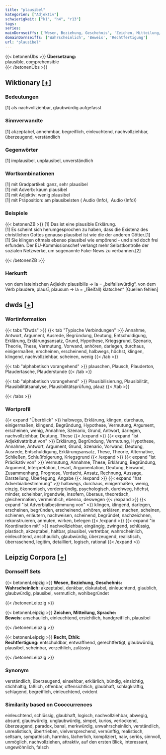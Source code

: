```yaml
---
title: "plausibel"
kategorien: ["Adjektiv"]
schwierigkeit: ["k1", "h4", "r13"]
tags:
series:
mainDornseiffs: ['Wesen, Beziehung, Geschehnis', 'Zeichen, Mitteilung, Sprache', 'Recht, Ethik']
domainDornseiffs: ['Wahrscheinlich', 'Beweis', 'Rechtfertigung']
url: "plausibel"
---
```


{{< betonenÜbs >}}
**Übersetzung:**  
plausible, comprehensible  
{{< /betonenÜbs >}}

## Wiktionary [[+](https://de.wiktionary.org/wiki/plausibel)]

### Bedeutungen
[1] als nachvollziehbar, glaubwürdig aufgefasst  

### Sinnverwandte
[1] akzeptabel, annehmbar, begreiflich, einleuchtend, nachvollziehbar, überzeugend, verständlich  

### Gegenwörter
[1] implausibel, unplausibel, unverständlich  

### Wortkombinationen
[1] mit Gradpartikel: ganz, sehr plausibel  
[1] mit Adverb: kaum plausibel  
[1] mit Adjektiv: wenig plausibel  
[1] mit Präposition: am plausibelsten ( Audio (Info),  Audio (Info))  

### Beispiele
{{< betonenZB >}}
[1] Das ist eine plausible Erklärung.  
[1] Es scheint sich herumgesprochen zu haben, dass die Existenz des christlichen Gottes genauso plausibel ist wie die der anderen Götter.[1]  
[1] Sie klingen oftmals ebenso plausibel wie empörend - und sind doch frei erfunden. Der EU-Kommissionschef verlangt mehr Selbstkontrolle der sozialen Netzwerke, um sogenannte Fake-News zu verbannen.[2]  

{{< /betonenZB >}}
### Herkunft
von dem lateinischen Adjektiv plausibilis → la = „beifallswürdig“, von dem Verb plaudere, plausī, plausum → la = „(Beifall) klatschen“ [Quellen fehlen]  



## dwds [[+](https://www.dwds.de/wb/plausibel)]

### Wortinformation
{{< tabs "Dwds" >}}
{{< tab "Typische Verbindungen" >}}
Annahme, Antwort, Argument, Ausrede, Begründung, Deutung, Entschuldigung, Erklärung, Erklärungsansatz, Grund, Hypothese, Kriegsgrund, Szenario, Theorie, These, Vermutung, Vorwand, anhören, darlegen, durchaus, einigermaßen, erscheinen, erscheinend, halbwegs, höchst, klingen, klingend, nachvollziehbar, scheinen, wenig
{{< /tab >}}

{{< tab "alphabetisch vorangehend" >}}
plauschen, Plausch, Plauderton, Plaudertasche, Plauderstunde
{{< /tab >}}

{{< tab "alphabetisch vorangehend" >}}
Plausibilisierung, Plausibilität, Plausibilitätsanalyse, Plausibilitätsprüfung, plauz
{{< /tab >}}

{{< /tabs >}}

### Wortprofil
{{< expand "Überblick" >}} halbwegs, Erklärung, klingen, durchaus, einigermaßen, klingend, Begründung, Hypothese, Vermutung, Argument, erscheinen, wenig, Annahme, Szenario, Grund, Antwort, darlegen, nachvollziehbar, Deutung, These {{< /expand >}}
{{< expand "ist Adjektivattribut von" >}} Erklärung, Begründung, Vermutung, Hypothese, Annahme, Antwort, Argument, Grund, Szenario, Vorwand, Deutung, Ausrede, Entschuldigung, Erklärungsansatz, These, Theorie, Alternative, Schließen, Schlußfolgerung, Kriegsgrund {{< /expand >}}
{{< expand "ist Prädikativ von" >}} Vermutung, Annahme, These, Erklärung, Begründung, Argument, Interpretation, Lesart, Argumentation, Deutung, Einwand, Zusammenhang, Prognose, Verdacht, Ansatz, Rechnung, Aussage, Darstellung, Überlegung, Angabe {{< /expand >}}
{{< expand "hat Adverbialbestimmung" >}} halbwegs, durchaus, einigermaßen, wenig, einzig, ökonomisch, vordergründig, psychologisch, durchweg, höchst, minder, scheinbar, irgendwie, insofern, überaus, theoretisch, gleichermaßen, vermeintlich, ebenso, deswegen {{< /expand >}}
{{< expand "ist Adverbialbestimmung von" >}} klingen, klingend, darlegen, erscheinen, begründen, erscheinend, anhören, erklären, machen, scheinen, schienen, erläutern, nachweisen, scheinend, begründet, nachzeichnen, rekonstruieren, anmuten, wirken, belegen {{< /expand >}}
{{< expand "in Koordination mit" >}} nachvollziehbar, eingängig, zwingend, schlüssig, plastisch, akzeptabel, haltbar, plausibel, vertretbar, wahrscheinlich, einleuchtend, anschaulich, glaubwürdig, überzeugend, realistisch, überraschend, legitim, detailliert, logisch, rational {{< /expand >}}

## Leipzig Corpora [[+](https://corpora.uni-leipzig.de/en/res?word=plausibel&corpusId=deu_newscrawl-public_2018)]

### Dornseiff Sets
{{< betonenLeipzig >}}
**Wesen, Beziehung, Geschehnis:**  
**Wahrscheinlich:** akzeptabel, denkbar, diskutabel, einleuchtend, glaublich, glaubwürdig, plausibel, vermutlich, wohlbegründet  

{{< /betonenLeipzig >}}


{{< betonenLeipzig >}}
**Zeichen, Mitteilung, Sprache:**  
**Beweis:** anschaulich, einleuchtend, ersichtlich, handgreiflich, plausibel  

{{< /betonenLeipzig >}}


{{< betonenLeipzig >}}
**Recht, Ethik:**  
**Rechtfertigung:** entschuldbar, entwaffnend, gerechtfertigt, glaubwürdig, plausibel, scheinbar, verzeihlich, zulässig  

{{< /betonenLeipzig >}}

### Synonym
verständlich, überzeugend, einsehbar, erklärlich, bündig, einsichtig, stichhaltig, faßlich, offenbar, offensichtlich, glaubhaft, schlagkräftig, schlagend, begreiflich, einleuchtend, evident


### Similarity based on Cooccurrences
einleuchtend, schlüssig, glaubhaft, logisch, nachvollziehbar, abwegig, absurd, glaubwürdig, unglaubwürdig, simpel, kurios, verlockend, überzeugend, paradox, banal, merkwürdig, unwahrscheinlich, verständlich, unrealistisch, übertrieben, vielversprechend, vernünftig, realistisch, seltsam, sympathisch, harmlos, lächerlich, kompliziert, naiv, seriös, sinnvoll, unmöglich, nachvollziehen, attraktiv, auf den ersten Blick, interessant, ungewöhnlich, falsch

